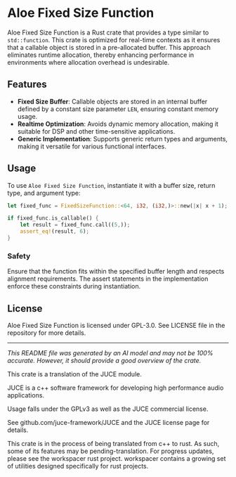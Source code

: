 # Aloe Fixed Size Function

Aloe Fixed Size Function is a Rust crate that provides a type similar to `std::function`. This crate is optimized for real-time contexts as it ensures that a callable object is stored in a pre-allocated buffer. This approach eliminates runtime allocation, thereby enhancing performance in environments where allocation overhead is undesirable.

## Features

- **Fixed Size Buffer**: Callable objects are stored in an internal buffer defined by a constant size parameter `LEN`, ensuring constant memory usage.
- **Realtime Optimization**: Avoids dynamic memory allocation, making it suitable for DSP and other time-sensitive applications.
- **Generic Implementation**: Supports generic return types and arguments, making it versatile for various functional interfaces.

## Usage

To use `Aloe Fixed Size Function`, instantiate it with a buffer size, return type, and argument type:

```rust
let fixed_func = FixedSizeFunction::<64, i32, (i32,)>::new(|x| x + 1);

if fixed_func.is_callable() {
    let result = fixed_func.call((5,));
    assert_eq!(result, 6);
}
```

### Safety

Ensure that the function fits within the specified buffer length and respects alignment requirements. The assert statements in the implementation enforce these constraints during instantiation.

## License

Aloe Fixed Size Function is licensed under GPL-3.0. See LICENSE file in the repository for more details.

---
*This README file was generated by an AI model and may not be 100% accurate. However, it should provide a good overview of the crate.*

This crate is a translation of the JUCE module.

JUCE is a c++ software framework for developing high performance audio applications.

Usage falls under the GPLv3 as well as the JUCE commercial license.

See github.com/juce-framework/JUCE and the JUCE license page for details.

This crate is in the process of being translated from c++ to rust. As such, some of its features may be pending-translation. For progress updates, please see the workspacer rust project. workspacer contains a growing set of utilities designed specifically for rust projects.
